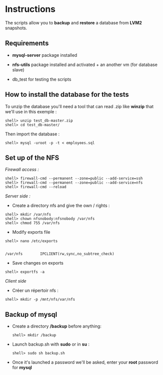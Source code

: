 ﻿
﻿

# Instructions

The scripts allow you to **backup** and **restore** a database from **LVM2** snapshots.



## Requirements

* **mysql-server** package installed

*  **nfs-utils** package installed and activated + an another vm (for database slave)

* db_test for testing the scripts


##  How to install the database for the tests

To unzip the database you'll need a tool that can read .zip like **winzip** that we'll use in this exemple :

```terminal
shell> unzip test_db-master.zip
shell> cd test_db-master/
```
Then import the database :

```terminal
shell> mysql -uroot -p -t < employees.sql
```

## Set up of the NFS

 _Firewall access :_

```terminal
shell> firewall-cmd --permanent --zone=public --add-service=ssh
shell> firewall-cmd --permanent --zone=public --add-service=nfs
shell> firewall-cmd --reload
```

_Server side :_
* Create a directory nfs and give the own / rights  :
 ```terminal
 shell> mkdir /var/nfs
 shell> chown nfsnobody:nfsnobody /var/nfs
 shell> chmod 755 /var/nfs
 ```
 * Modify exports file
 ```terminal
 shell> nano /etc/exports
```
```terminal

/var/nfs        IPCLIENT(rw,sync,no_subtree_check)

```
* Save changes on exports
```terminal
shell> exportfs -a
```
_Client side_

* Créer un répertoir nfs :
```terminal
shell> mkdir -p /mnt/nfs/var/nfs
```
## Backup of mysql

* Create a directory **/backup** before anything:
  ```terminal
  shell> mkdir /backup
  ```

* Launch backup.sh with **sudo** or in **su** :
  ```terminal
  shell> sudo sh backup.sh
  ```

* Once it's launched a password we'll be asked, enter your **root** password for **mysql**

